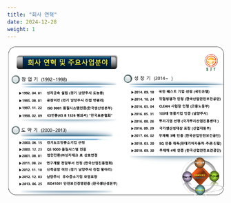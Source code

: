 ```yaml
---
title: "회사 연혁"
date: 2024-12-28
weight: 1
---
```


![Company Introduction](/images/illustrations/history.png)